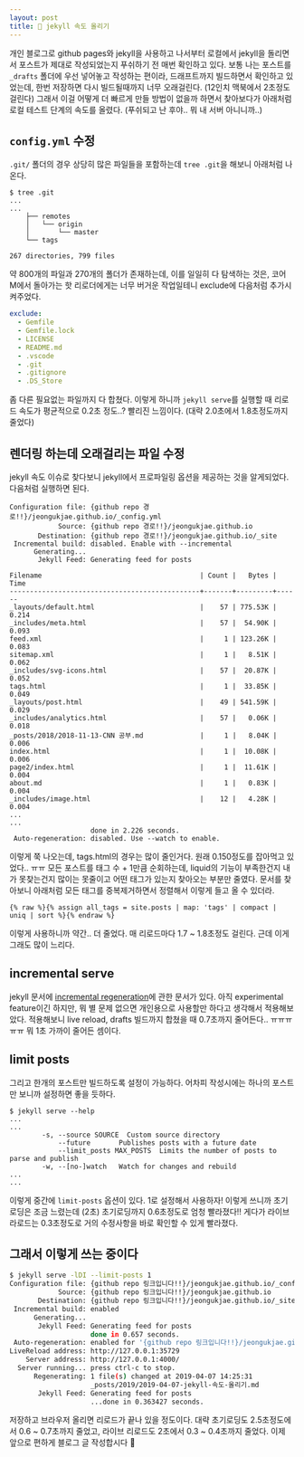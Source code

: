 ```yaml
---
layout: post
title: 🚀 jekyll 속도 올리기
---
```


개인 블로그로 github pages와 jekyll을 사용하고 나서부터 로컬에서 jekyll을 돌리면서 포스트가 제대로 작성되었는지 푸쉬하기 전 매번 확인하고 있다. 보통 나는 포스트를 `_drafts` 폴더에 우선 넣어놓고 작성하는 편이라, 드래프트까지 빌드하면서 확인하고 있었는데, 한번 저장하면 다시 빌드될때까지 너무 오래걸린다. (12인치 맥북에서 2초정도 걸린다) 그래서 이걸 어떻게 더 빠르게 만들 방법이 없을까 하면서 찾아보다가 아래처럼 로컬 테스트 단계의 속도를 올렸다. (푸쉬되고 난 후야.. 뭐 내 서버 아니니까..)

## `config.yml` 수정

`.git/` 폴더의 경우 상당히 많은 파일들을 포함하는데 `tree .git`을 해보니 아래처럼 나온다.

```shell
$ tree .git
...
...
    ├── remotes
    │   └── origin
    │       └── master
    └── tags

267 directories, 799 files
```

약 800개의 파일과 270개의 폴더가 존재하는데, 이를 일일히 다 탐색하는 것은, 코어 M에서 돌아가는 핫 리로더에게는 너무 버거운 작업일테니 exclude에 다음처럼 추가시켜주었다.

```yaml
exclude:
  - Gemfile
  - Gemfile.lock
  - LICENSE
  - README.md
  - .vscode
  - .git
  - .gitignore
  - .DS_Store
```

좀 다른 필요없는 파일까지 다 합쳤다. 이렇게 하니까 `jekyll serve`를 실행할 때 리로드 속도가 평균적으로 0.2초 정도..? 빨리진 느낌이다. (대략 2.0초에서 1.8초정도까지 줄었다)

## 렌더링 하는데 오래걸리는 파일 수정

jekyll 속도 이슈로 찾다보니 jekyll에서 프로파일링 옵션을 제공하는 것을 알게되었다. 다음처럼 실행하면 된다.

```shell
Configuration file: {github repo 경로!!}/jeongukjae.github.io/_config.yml
            Source: {github repo 경로!!}/jeongukjae.github.io
       Destination: {github repo 경로!!}/jeongukjae.github.io/_site
 Incremental build: disabled. Enable with --incremental
      Generating...
       Jekyll Feed: Generating feed for posts

Filename                                       | Count |   Bytes |  Time
-----------------------------------------------+-------+---------+------
_layouts/default.html                          |    57 | 775.53K | 0.214
_includes/meta.html                            |    57 |  54.90K | 0.093
feed.xml                                       |     1 | 123.26K | 0.083
sitemap.xml                                    |     1 |   8.51K | 0.062
_includes/svg-icons.html                       |    57 |  20.87K | 0.052
tags.html                                      |     1 |  33.85K | 0.049
_layouts/post.html                             |    49 | 541.59K | 0.029
_includes/analytics.html                       |    57 |   0.06K | 0.018
_posts/2018/2018-11-13-CNN 공부.md              |     1 |   8.04K | 0.006
index.html                                     |     1 |  10.08K | 0.006
page2/index.html                               |     1 |  11.61K | 0.004
about.md                                       |     1 |   0.83K | 0.004
_includes/image.html                           |    12 |   4.28K | 0.004
...
...
                    done in 2.226 seconds.
 Auto-regeneration: disabled. Use --watch to enable.
```

이렇게 쭉 나오는데, tags.html의 경우는 많이 줄인거다. 원래 0.150정도를 잡아먹고 있었다.. ㅠㅠ 모든 포스트를 태그 수 + 1만큼 순회하는데, liquid의 기능이 부족한건지 내가 못찾는건지 많이는 못줄이고 어떤 태그가 있는지 찾아오는 부분만 줄였다. 문서를 찾아보니 아래처럼 모든 태그를 중복제거하면서 정렬해서 이렇게 들고 올 수 있더라.

```liquid
{% raw %}{% assign all_tags = site.posts | map: 'tags' | compact | uniq | sort %}{% endraw %}
```

이렇게 사용하니까 약간.. 더 줄었다. 매 리로드마다 1.7 ~ 1.8초정도 걸린다. 근데 이게 그래도 많이 느리다.

## incremental serve

jekyll 문서에 [incremental regeneration](https://jekyllrb.com/docs/configuration/incremental-regeneration/)에 관한 문서가 있다. 아직 experimental feature이긴 하지만, 뭐 별 문제 없으면 개인용으로 사용할만 하다고 생각해서 적용해보았다. 적용해보니 live reload, drafts 빌드까지 합쳤을 때 0.7초까지 줄어든다.. ㅠㅠㅠㅠㅠ 뭐 1초 가까이 줄어든 셈이다.

## limit posts

그리고 한개의 포스트만 빌드하도록 설정이 가능하다. 어차피 작성시에는 하나의 포스트만 보니까 설정하면 좋을 듯하다.

```shell
$ jekyll serve --help
...
...
        -s, --source SOURCE  Custom source directory
            --future       Publishes posts with a future date
            --limit_posts MAX_POSTS  Limits the number of posts to parse and publish
        -w, --[no-]watch   Watch for changes and rebuild
...
...
```

이렇게 중간에 `limit-posts` 옵션이 있다. 1로 설정해서 사용하자! 이렇게 쓰니까 초기 로딩은 조금 느렸는데 (2초) 초기로딩까지 0.6초정도로 엄청 빨라졌다!! 게다가 라이브 라로드는 0.3초정도로 거의 수정사항을 바로 확인할 수 있게 빨라졌다.

## 그래서 이렇게 쓰는 중이다

```bash
$ jekyll serve -lDI --limit-posts 1
Configuration file: {github repo 링크입니다!!}/jeongukjae.github.io/_config.yml
            Source: {github repo 링크입니다!!}/jeongukjae.github.io
       Destination: {github repo 링크입니다!!}/jeongukjae.github.io/_site
 Incremental build: enabled
      Generating...
       Jekyll Feed: Generating feed for posts
                    done in 0.657 seconds.
 Auto-regeneration: enabled for '{github repo 링크입니다!!}/jeongukjae.github.io'
LiveReload address: http://127.0.0.1:35729
    Server address: http://127.0.0.1:4000/
  Server running... press ctrl-c to stop.
      Regenerating: 1 file(s) changed at 2019-04-07 14:25:31
                    _posts/2019/2019-04-07-jekyll-속도-올리기.md
       Jekyll Feed: Generating feed for posts
                    ...done in 0.363427 seconds.
```

저장하고 브라우저 올리면 리로드가 끝나 있을 정도이다. 대략 초기로딩도 2.5초정도에서 0.6 ~ 0.7초까지 줄었고, 라이브 리로드도 2초에서 0.3 ~ 0.4초까지 줄었다. 이제 앞으로 편하게 블로그 글 작성합시다 🤗
